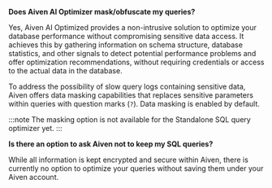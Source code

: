 **Does Aiven AI Optimizer mask/obfuscate my queries?**

Yes, Aiven AI Optimized provides a non-intrusive solution to optimize your
database performance without compromising sensitive data access.
It achieves this by gathering information on schema structure, database statistics, and
other signals to detect potential performance problems and offer optimization
recommendations, without requiring credentials or access to the actual data in
the database.

To address the possibility of slow query logs containing sensitive data, Aiven
offers data masking capabilities that replaces sensitive parameters within
queries with question marks (`?`). Data masking is enabled by default.

:::note
The masking option is not available for
the Standalone SQL query optimizer yet.
:::

**Is there an option to ask Aiven not to keep my SQL queries?**

While all information is kept encrypted and secure within Aiven, there is
currently no option to optimize your queries without saving them under your
Aiven account.
